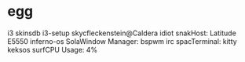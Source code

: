 # egg
i3                                     skinsdb i3-setup                               skycfleckenstein@Caldera  idiot                                  snakHost: Latitude E5550  inferno-os                             SolaWindow Manager: bspwm  irc                                    spacTerminal: kitty  keksos                                 surfCPU Usage: 4%
